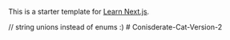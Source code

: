 This is a starter template for [Learn Next.js](https://nextjs.org/learn).

// string unions instead of enums :)
#   C o n i s d e r a t e - C a t - V e r s i o n - 2  
 